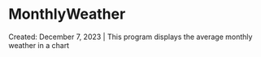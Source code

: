 # MonthlyWeather
Created: December 7, 2023 | This program displays the average monthly weather in a chart 
